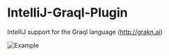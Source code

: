 # IntelliJ-Graql-Plugin
IntelliJ support for the Graql language (http://grakn.ai)

![Example](https://i.imgur.com/45bS8au.gif)
